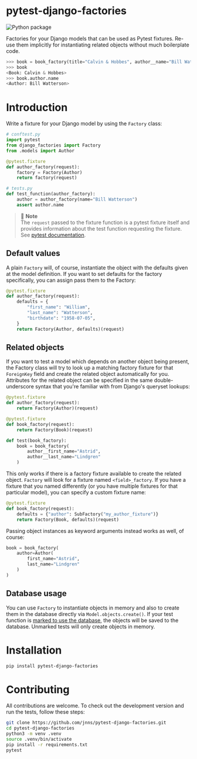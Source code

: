 # pytest-django-factories

![Python package](https://github.com/jnns/pytest-django-factories/workflows/Python%20package/badge.svg)

Factories for your Django models that can be used as Pytest fixtures. 
Re-use them implicitly for instantiating related objects without much boilerplate code.

```python
>>> book = book_factory(title="Calvin & Hobbes", author__name="Bill Watterson")
>>> book
<Book: Calvin & Hobbes>
>>> book.author.name
<Author: Bill Watterson>
```

# Introduction

Write a fixture for your Django model by using the `Factory` class:

```python
# conftest.py
import pytest
from django_factories import Factory
from .models import Author

@pytest.fixture
def author_factory(request):
    factory = Factory(Author)
    return factory(request)
```

```python
# tests.py
def test_function(author_factory):
    author = author_factory(name="Bill Watterson")
    assert author.name
```

> :notebook: **Note**  
> The `request` passed to the fixture function is a pytest fixture itself and provides information about the test function requesting the fixture. 
> See [pytest documentation](https://docs.pytest.org/en/latest/reference.html#std:fixture-request). 

## Default values

A plain `Factory` will, of course, instantiate the object with the defaults given at the model definition.
If you want to set defaults for the factory specifically, you can assign pass them to the Factory:

```python
@pytest.fixture
def author_factory(request):
    defaults = {
        "first_name": "William",
        "last_name": "Watterson",
        "birthdate": "1958-07-05",
    }
    return Factory(Author, defaults)(request)
```

## Related objects

If you want to test a model which depends on another object being present, 
the Factory class will try to look up a matching factory fixture for that `ForeignKey` field
and create the related object automatically for you.
Attributes for the related object can be specified in the same double-underscore syntax that you're familiar with from Django's queryset lookups:

```python
@pytest.fixture
def author_factory(request):
    return Factory(Author)(request)

@pytest.fixture
def book_factory(request):
    return Factory(Book)(request)

def test(book_factory):
    book = book_factory(
        author__first_name="Astrid", 
        author__last_name="Lindgren"
    )
```

This only works if there is a factory fixture available to create the related object. 
`Factory` will look for a fixture named `<field>_factory`. 
If you have a fixture that you named differently (or you have multiple fixtures for that particular model), you can specify a custom fixture name:

```python
@pytest.fixture
def book_factory(request):
    defaults = {"author": SubFactory("my_author_fixture")}
    return Factory(Book, defaults)(request)
```

Passing object instances as keyword arguments instead works as well, of course:

```python
book = book_factory(
    author=Author(
        first_name="Astrid", 
        last_name="Lindgren"
    )
)
```

## Database usage

You can use `Factory` to instantiate objects in memory and also to create them in the database directly via `Model.objects.create()`. 
If your test function is [marked to use the database](https://pytest-django.readthedocs.io/en/latest/helpers.html#pytest-mark-django-db-request-database-access), the objects will be saved to the database.
Unmarked tests will only create objects in memory.

# Installation 

```bash
pip install pytest-django-factories
```

# Contributing

All contributions are welcome. To check out the development version and run the tests, follow these steps:

```bash
git clone https://github.com/jnns/pytest-django-factories.git
cd pytest-django-factories
python3 -m venv .venv
source .venv/bin/activate
pip install -r requirements.txt
pytest
```

